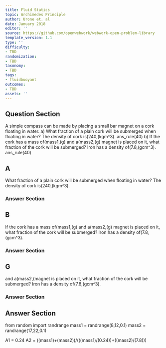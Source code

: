 ```yaml
---
title: Fluid Statics
topic: Archimedes Principle
author: Urone et. al
date: January 2018
editor: ''
source: https://github.com/openwebwork/webwork-open-problem-library
template_version: 1.1
type: ''
difficulty:
- TBD
randomization:
- TBD
taxonomy:
- TBD
tags:
- fluidbuoyant
outcomes:
- TBD
assets: ''
---
```


## Question Section 

A simple compass can be made by placing a small bar magnet on a cork floating in water. 
a) What fraction of a plain cork will be submerged when floating in water? The density of cork is(240,(kgm^3).
ans_rule(40)
b)  If the cork has a mass of(mass1,(g) and a(mass2,(g) magnet is placed on it, what fraction of the cork will be submerged? Iron has a density of(7.8,(gcm^3).
ans_rule(40)

## A
What fraction of a plain cork will be submerged when floating in water? The density of cork is(240,(kgm^3).
### Answer Section
## B
 If the cork has a mass of(mass1,(g) and a(mass2,(g) magnet is placed on it, what fraction of the cork will be submerged? Iron has a density of(7.8,(gcm^3).
### Answer Section
## G
and a(mass2,(magnet is placed on it, what fraction of the cork will be submerged? Iron has a density of(7.8,(gcm^3).
### Answer Section


## Answer Section

from random import randrange
mass1 = randrange(8,12,0.1)
mass2 = randrange(17,22,0.1)

A1 = 0.24
A2 = ((mass1)+(mass2))/(((mass1)/(0.24))+((mass2)/(7.8)))